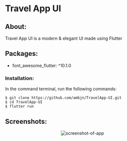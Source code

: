 # Travel App UI

## About:

Travel App UI is a modern & elegant UI made using Flutter

## Packages:

<ul>
<li> font_awesome_flutter: ^10.1.0 </li>
</ul>

### Installation:

In the command terminal, run the following commands:

    $ git clone https://github.com/ambjn/TravelApp-UI.git
    $ cd TravelApp-UI
    $ flutter run

## Screenshots:

<center> <img src = screenshots/1.png alt='screenshot-of-app'> </center>

